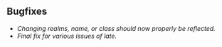 ## Bugfixes

- *Changing realms, name, or class should now properly be reflected.*
- *Final fix for various issues of late.*

